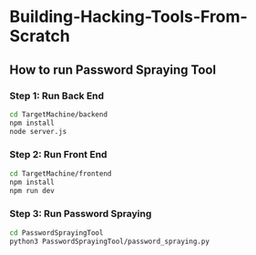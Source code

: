 # Building-Hacking-Tools-From-Scratch

## How to run Password Spraying Tool

### Step 1: Run Back End

```bash
cd TargetMachine/backend
npm install
node server.js
```

### Step 2: Run Front End

```bash
cd TargetMachine/frontend
npm install
npm run dev
```

### Step 3: Run Password Spraying

```bash
cd PasswordSprayingTool
python3 PasswordSprayingTool/password_spraying.py
```
